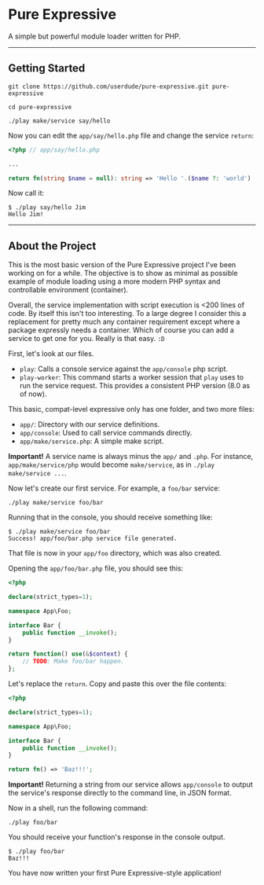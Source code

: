 # Pure Expressive

A simple but powerful module loader written for PHP.

---

## Getting Started

```shell
git clone https://github.com/userdude/pure-expressive.git pure-expressive

cd pure-expressive

./play make/service say/hello  
```

Now you can edit the `app/say/hello.php` file and change the service `return`:

```php
<?php // app/say/hello.php

...

return fn(string $name = null): string => 'Hello '.($name ?: 'world') '!';
```

Now call it: 

```shell
$ ./play say/hello Jim
Hello Jim!
```

---

## About the Project

This is the most basic version of the Pure Expressive project I've been working
on for a while. The objective is to show as minimal as possible example of module
loading using a more modern PHP syntax and controllable environment (container).

Overall, the service implementation with script execution is <200 lines of code.
By itself this isn't too interesting. To a large degree I consider this a replacement
for pretty much any container requirement except where a package expressly needs
a container. Which of course you can add a service to get one for you. Really is
that easy. `:D`

First, let's look at our files.

- `play`: Calls a console service against the `app/console` php script.
- `play-worker`: This command starts a worker session that `play` uses to run the service 
   request. This provides a consistent PHP version (8.0 as of now).

This basic, compat-level expressive only has one folder, and two more files:

- `app/`: Directory with our service definitions.
- `app/console`: Used to call service commands directly.
- `app/make/service.php`: A simple make script.

**Important!** A service name is always minus the `app/` and `.php`. For instance,
`app/make/service/php` would become `make/service`, as in `./play make/service ...`.

Now let's create our first service. For example, a `foo/bar` service:

```shell
./play make/service foo/bar
```

Running that in the console, you should receive something like:

```shell
$ ./play make/service foo/bar
Success! app/foo/bar.php service file generated.
```

That file is now in your `app/foo` directory, which was also created.

Opening the `app/foo/bar.php` file, you should see this:

```php
<?php

declare(strict_types=1);

namespace App\Foo;

interface Bar {
    public function __invoke();
}

return function() use(&$context) {
    // TODO: Make foo/bar happen.
};
```

Let's replace the `return`. Copy and paste this over the file contents:

```php
<?php

declare(strict_types=1);

namespace App\Foo;

interface Bar {
    public function __invoke();
}

return fn() => 'Baz!!!';
```

**Important!** Returning a string from our service allows `app/console` to output the service's response
directly to the command line, in JSON format. 

Now in a shell, run the following command:

```shell
./play foo/bar
```

You should receive your function's response in the console output.

```shell
$ ./play foo/bar
Baz!!!
```

You have now written your first Pure Expressive-style application!





















